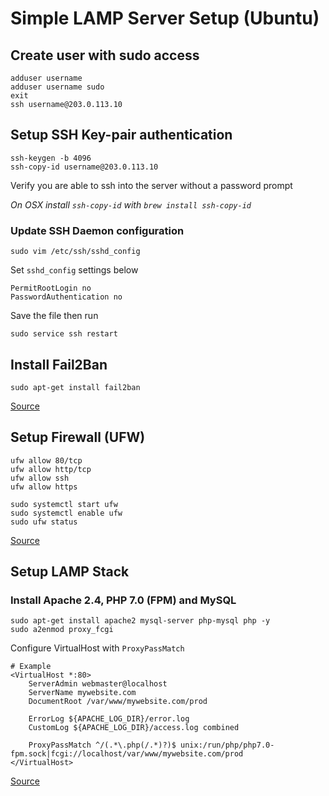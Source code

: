 # Simple LAMP Server Setup (Ubuntu)

## Create user with sudo access

```
adduser username
adduser username sudo
exit
ssh username@203.0.113.10
```

## Setup SSH Key-pair authentication

```
ssh-keygen -b 4096
ssh-copy-id username@203.0.113.10
```

Verify you are able to ssh into the server without a password prompt

*On OSX install `ssh-copy-id` with `brew install ssh-copy-id`*

### Update SSH Daemon configuration

```
sudo vim /etc/ssh/sshd_config
```
Set `sshd_config` settings below

```
PermitRootLogin no
PasswordAuthentication no
```

Save the file then run

```
sudo service ssh restart
```

## Install Fail2Ban

```
sudo apt-get install fail2ban
```

[Source](https://www.linode.com/docs/security/securing-your-server)

## Setup Firewall (UFW)

```
ufw allow 80/tcp
ufw allow http/tcp
ufw allow ssh
ufw allow https

sudo systemctl start ufw
sudo systemctl enable ufw
sudo ufw status
```

[Source](https://www.linode.com/docs/security/firewalls/configure-firewall-with-ufw)

## Setup LAMP Stack

### Install Apache 2.4, PHP 7.0 (FPM) and MySQL

```
sudo apt-get install apache2 mysql-server php-mysql php -y
sudo a2enmod proxy_fcgi
```

Configure VirtualHost with `ProxyPassMatch`

```
# Example
<VirtualHost *:80>
	ServerAdmin webmaster@localhost
	ServerName mywebsite.com
	DocumentRoot /var/www/mywebsite.com/prod

	ErrorLog ${APACHE_LOG_DIR}/error.log
	CustomLog ${APACHE_LOG_DIR}/access.log combined

	ProxyPassMatch ^/(.*\.php(/.*)?)$ unix:/run/php/php7.0-fpm.sock|fcgi://localhost/var/www/mywebsite.com/prod
</VirtualHost>
```

[Source](http://www.geoffstratton.com/ubuntu-1604-web-server-apache-php-and-mysql)
